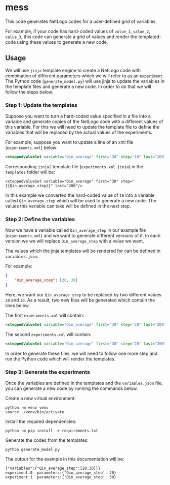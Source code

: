 # mess

This code generates NetLogo codes for a user-defined grid of variables.

For example, if your code has hard-coded values of `value_1`, `value_2`, `value_3`, this code can generate a grid of values and render the templated-code using these values to generate a new code.

## Usage

We will use  `jinja` template engine to create a NetLogo code with combination of different parameters which we will refer to as an `experiment`. The Python code (`generate_model.py`) will use jinja to update the variables in the template files and generate a new code. In order to do that we will follow the steps below.

### Step 1: Update the templates

Suppose you want to turn a hard-coded value specified in a file into a variable and generate copies of the NetLogo code with a different values of this variable. For this we will need to update the template file to define the variables that will be replaced by the actual values of the experiments.

For example, suppose you want to update a line of an xml file (`experiments.xml`) below:

```xml
<steppedValueSet variable="Qin_average" first="30" step="10" last="200"/>
```

Corresponding `jinja2` template file (`experiments.xml.jinja`) in the `templates` folder will be:

```jinja
<steppedValueSet variable="Qin_average" first="30" step="{{Qin_average_step}}" last="200"/>
```

In this example we converted the hard-coded value of `10` into a variable called `Qin_average_step` which will be used to generate a new code. The values this variable can take will be defined in the next step.

### Step 2: Define the variables

Now we have a variable called `Qin_average_step` in our example file (`experiments.xml`) and we want to generate different versions of it. In each version we we will replace `Qin_average_step` with a value we want.

The values which the jinja templates will be rendered for can be defined in `variables.json`.

For example:

```json
{
    "Qin_average_step": [20, 30]
}

```

Here, we want our `Qin_average_step` to be replaced by two different values `20` and `30`. As a result, two new files will be generated which contain the lines below.

The first `experiments.xml` will contain:
```xml
<steppedValueSet variable="Qin_average" first="30" step="20" last="200"/>
```

The second `experiments.xml` will contain:
```xml
<steppedValueSet variable="Qin_average" first="30" step="20" last="200"/>
```

In order to generate these files, we will need to follow one more step and run the Python code which will render the templates.

### Step 3: Generate the experiments

Once the variables are defined in the templates and the `variables.json` file, you can generate a new code by running the commands below.

Create a new virtual environment:

```shell
python -m venv venv
source ./venv/bin/activate
```

Install the required dependencies:

```shell
python -m pip install -r requirements.txt
```

Generate the codes from the templates:

```shell
python generate_model.py
```

The output for the example in this documentation will be:

```shell
{"variables":{"Qin_average_step":[20,30]}}
experiment:0  parameters:{'Qin_average_step': 20}
experiment:1  parameters:{'Qin_average_step': 30}
```
